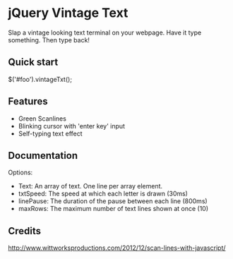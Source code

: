 # jQuery Vintage Text

Slap a vintage looking text terminal on your webpage. Have it type something. Then type back!

## Quick start

<div id="foo"></div>

$('#foo').vintageTxt();


## Features

* Green Scanlines
* Blinking cursor with 'enter key' input
* Self-typing text effect

## Documentation

Options:
 * Text: An array of text. One line per array element.
 * txtSpeed: The speed at which each letter is drawn (30ms)
 * linePause: The duration of the pause between each line (800ms)
 * maxRows: The maximum number of text lines shown at once (10)

## Credits

http://www.wittworksproductions.com/2012/12/scan-lines-with-javascript/
